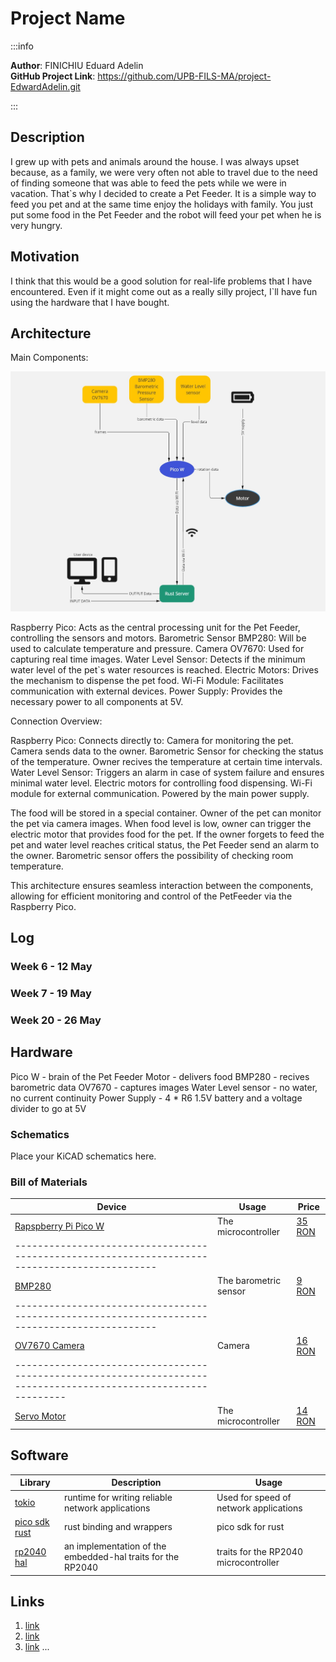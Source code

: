 # Project Name

:::info

**Author**: FINICHIU Eduard Adelin \
**GitHub Project Link**: https://github.com/UPB-FILS-MA/project-EdwardAdelin.git

:::

## Description

I grew up with pets and animals around the house.
I was always upset because, as a family, we were very often not able to travel due to the need of finding someone that was able to feed the pets while we were in vacation.
That`s why I decided to create a Pet Feeder. It is a simple way to feed you pet and at the same time enjoy the holidays with family.
You just put some food in the Pet Feeder and the robot will feed your pet when he is very hungry.

## Motivation

I think that this would be a good solution for real-life problems that I have encountered. Even if it might come out as a really silly project, I`ll have fun using the hardware that I have bought.

## Architecture

Main Components:

![diagram](diagram.jpg)

Raspberry Pico: Acts as the central processing unit for the Pet Feeder, controlling the sensors and motors.
Barometric Sensor BMP280: Will be used to calculate temperature and pressure.
Camera OV7670: Used for capturing real time images.
Water Level Sensor: Detects if the minimum water level of the pet`s water resources is reached.
Electric Motors: Drives the mechanism to dispense the pet food.
Wi-Fi Module: Facilitates communication with external devices.
Power Supply: Provides the necessary power to all components at 5V.

Connection Overview:

Raspberry Pico:
Connects directly to:
Camera for monitoring the pet. Camera sends data to the owner.
Barometric Sensor for checking the status of the temperature. Owner recives the temperature at certain time intervals.
Water Level Sensor: Triggers an alarm in case of system failure and ensures minimal water level.
Electric motors for controlling food dispensing.
Wi-Fi module for external communication.
Powered by the main power supply.

The food will be stored in a special container. Owner of the pet can monitor the pet via camera images. When food level is low, owner can trigger the electric motor that provides food for the pet.
If the owner forgets to feed the pet and water level reaches critical status, the Pet Feeder send an alarm to the owner.
Barometric sensor offers the possibility of checking room temperature.

This architecture ensures seamless interaction between the components, allowing for efficient monitoring and control of the PetFeeder via the Raspberry Pico.

## Log

<!-- write every week your progress here -->

### Week 6 - 12 May

### Week 7 - 19 May

### Week 20 - 26 May

## Hardware

Pico W - brain of the Pet Feeder
Motor - delivers food
BMP280 - recives barometric data
OV7670 - captures images
Water Level sensor - no water, no current continuity
Power Supply - 4 \* R6 1.5V battery and a voltage divider to go at 5V

### Schematics

Place your KiCAD schematics here.

### Bill of Materials

<!-- Fill out this table with all the hardware components that you might need.

The format is
```
| [Device](link://to/device) | This is used ... | [price](link://to/store) |

```

-->

| Device                                                                                                          | Usage                 | Price                                                                                                                      |
| --------------------------------------------------------------------------------------------------------------- | --------------------- | -------------------------------------------------------------------------------------------------------------------------- |
| [Rapspberry Pi Pico W](https://www.raspberrypi.com/documentation/microcontrollers/raspberry-pi-pico.html)       | The microcontroller   | [35 RON](https://www.optimusdigital.ro/en/raspberry-pi-boards/12394-raspberry-pi-pico-w.html)                              |
| ---------------------------------------------------------------------------------------------                   |
| [BMP280](https://cdn-shop.adafruit.com/datasheets/BST-BMP280-DS001-11.pdf)                                      | The barometric sensor | [9 RON](https://www.optimusdigital.ro/en/pressure-sensors/1666-modul-senzor-de-presiune-barometric-bmp280.html)            |
| ---------------------------------------------------------------------------------------------                   |
| [OV7670 Camera](https://web.mit.edu/6.111/www/f2016/tools/OV7670_2006.pdf)                                      | Camera                | [16 RON](https://www.optimusdigital.ro/en/optical-sensors/624-modul-camera-ov7670.html)                                    |
| --------------------------------------------------------------------------------------------------------------- |
| [Servo Motor](http://www.ee.ic.ac.uk/pcheung/teaching/DE1_EE/stores/sg90_datasheet.pdf)                         | The microcontroller   | [14 RON](https://www.optimusdigital.ro/en/servomotors/26-sg90-micro-servo-motor.html?search_query=servo+motor&results=196) |

## Software

| Library                                                              | Description                                                 | Usage                                  |
| -------------------------------------------------------------------- | ----------------------------------------------------------- | -------------------------------------- |
| [tokio](https://docs.rs/tokio/latest/tokio/)                         | runtime for writing reliable network applications           | Used for speed of network applications |
| [pico sdk rust](https://docs.rs/pico-sdk/latest/pico_sdk/)           | rust binding and wrappers                                   | pico sdk for rust                      |
| [rp2040 hal](https://github.com/embedded-graphics/embedded-graphics) | an implementation of the embedded-hal traits for the RP2040 | traits for the RP2040 microcontroller  |

## Links

<!-- Add a few links that inspired you and that you think you will use for your project -->

1. [link](https://www.youtube.com/watch?v=vKdQXICO-r0&ab_channel=MrFlashPick)
2. [link](https://www.youtube.com/watch?v=U7KqqlYaXgY&ab_channel=NicoleZhang)
3. [link](https://mi-home.ro/products/xiaomi-smart-pet-food-feeder)
   ...
